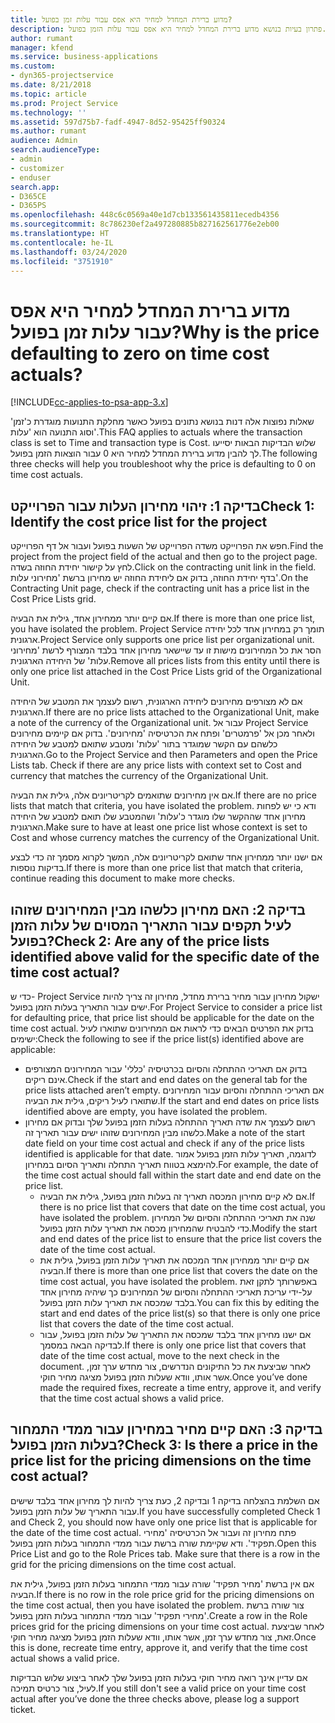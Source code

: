 ```yaml
---
title: מדוע ברירת המחדל למחיר היא אפס עבור עלות זמן בפועל?
description: פתרון בעיות בנושא מדוע ברירת המחדל למחיר היא אפס עבור עלות הזמן בפועל.
author: rumant
manager: kfend
ms.service: business-applications
ms.custom:
- dyn365-projectservice
ms.date: 8/21/2018
ms.topic: article
ms.prod: Project Service
ms.technology: ''
ms.assetid: 597d75b7-fadf-4947-8d52-95425ff90324
ms.author: rumant
audience: Admin
search.audienceType:
- admin
- customizer
- enduser
search.app:
- D365CE
- D365PS
ms.openlocfilehash: 448c6c0569a40e1d7cb133561435811ecedb4356
ms.sourcegitcommit: 8c786230ef2a497280885b827162561776e2eb00
ms.translationtype: HT
ms.contentlocale: he-IL
ms.lasthandoff: 03/24/2020
ms.locfileid: "3751910"
---
```

# <a name="why-is-the-price-defaulting-to-zero-on-time-cost-actuals"></a><span data-ttu-id="70c68-103">מדוע ברירת המחדל למחיר היא אפס עבור עלות זמן בפועל?</span><span class="sxs-lookup"><span data-stu-id="70c68-103">Why is the price defaulting to zero on time cost actuals?</span></span>

[!INCLUDE[cc-applies-to-psa-app-3.x](../includes/cc-applies-to-psa-app-3x.md)]

<span data-ttu-id="70c68-104">שאלות נפוצות אלה דנות בנושא נתונים בפועל כאשר מחלקת התנועות מוגדרת כ'זמן' וסוג התנועה הוא 'עלות'.</span><span class="sxs-lookup"><span data-stu-id="70c68-104">This FAQ applies to actuals where the transaction class is set to Time and transaction type is Cost.</span></span> <span data-ttu-id="70c68-105">שלוש הבדיקות הבאות יסייעו לך להבין מדוע ברירת המחדל למחיר היא 0 עבור הוצאות הזמן בפועל.</span><span class="sxs-lookup"><span data-stu-id="70c68-105">The following three checks will help you troubleshoot why the price is defaulting to 0 on time cost actuals.</span></span>
 
## <a name="check-1-identify-the-cost-price-list-for-the-project"></a><span data-ttu-id="70c68-106">בדיקה 1: זיהוי מחירון העלות עבור הפרוייקט</span><span class="sxs-lookup"><span data-stu-id="70c68-106">Check 1: Identify the cost price list for the project</span></span>

<span data-ttu-id="70c68-107">חפש את הפרוייקט משדה הפרוייקט של השעות בפועל ועבור אל דף הפרוייקט.</span><span class="sxs-lookup"><span data-stu-id="70c68-107">Find the project from the project field of the actual and then go to the project page.</span></span> <span data-ttu-id="70c68-108">לחץ על קישור יחידת החוזה בשדה.</span><span class="sxs-lookup"><span data-stu-id="70c68-108">Click on the contracting unit link in the field.</span></span> <span data-ttu-id="70c68-109">בדף יחידת החוזה, בדוק אם ליחידת החוזה יש מחירון ברשת 'מחירוני עלות'.</span><span class="sxs-lookup"><span data-stu-id="70c68-109">On the Contracting Unit page, check if the contracting unit has a price list in the Cost Price Lists grid.</span></span>

<span data-ttu-id="70c68-110">אם קיים יותר ממחירון אחד, גילית את הבעיה.</span><span class="sxs-lookup"><span data-stu-id="70c68-110">If there is more than one price list, you have isolated the problem.</span></span> <span data-ttu-id="70c68-111">Project Service תומך רק במחירון אחד לכל יחידה ארגונית.</span><span class="sxs-lookup"><span data-stu-id="70c68-111">Project Service only supports one price list per organizational unit.</span></span> <span data-ttu-id="70c68-112">הסר את כל המחירונים מישות זו עד שיישאר מחירון אחד בלבד המצורף לרשת 'מחירוני עלות' של היחידה הארגונית.</span><span class="sxs-lookup"><span data-stu-id="70c68-112">Remove all prices lists from this entity until there is only one price list attached in the Cost Price Lists grid of the Organizational Unit.</span></span>

<span data-ttu-id="70c68-113">אם לא מצורפים מחירונים ליחידה הארגונית, רשום לעצמך את המטבע של היחידה הארגונית.</span><span class="sxs-lookup"><span data-stu-id="70c68-113">If there are no price lists attached to the Organizational Unit, make a note of the currency of the Organizational unit.</span></span> <span data-ttu-id="70c68-114">עבור אל Project Service ולאחר מכן אל 'פרמטרים' ופתח את הכרטיסיה 'מחירונים'. בדוק אם קיימים מחירונים כלשהם עם הקשר שמוגדר בתור 'עלות' ומטבע שתואם למטבע של היחידה הארגונית.</span><span class="sxs-lookup"><span data-stu-id="70c68-114">Go to the Project Service and then Parameters and open the Price Lists tab. Check if there are any price lists with context set to Cost and currency that matches the currency of the Organizational Unit.</span></span>
 
<span data-ttu-id="70c68-115">אם אין מחירונים שתואמים לקריטריונים אלה, גילית את הבעיה.</span><span class="sxs-lookup"><span data-stu-id="70c68-115">If there are no price lists that match that criteria, you have isolated the problem.</span></span> <span data-ttu-id="70c68-116">ודא כי יש לפחות מחירון אחד שההקשר שלו מוגדר כ'עלות' ושהמטבע שלו תואם למטבע של היחידה הארגונית.</span><span class="sxs-lookup"><span data-stu-id="70c68-116">Make sure to have at least one price list whose context is set to Cost and whose currency matches the currency of the Organizational Unit.</span></span>

<span data-ttu-id="70c68-117">אם ישנו יותר ממחירון אחד שתואם לקריטריונים אלה, המשך לקרוא מסמך זה כדי לבצע בדיקות נוספות.</span><span class="sxs-lookup"><span data-stu-id="70c68-117">If there is more than one price list that match that criteria, continue reading this document to make more checks.</span></span>

## <a name="check-2-are-any-of-the-price-lists-identified-above-valid-for-the-specific-date-of-the-time-cost-actual"></a><span data-ttu-id="70c68-118">בדיקה 2: האם מחירון כלשהו מבין המחירונים שזוהו לעיל תקפים עבור התאריך המסוים של עלות הזמן בפועל?</span><span class="sxs-lookup"><span data-stu-id="70c68-118">Check 2: Are any of the price lists identified above valid for the specific date of the time cost actual?</span></span>

<span data-ttu-id="70c68-119">כדי ש- Project Service ישקול מחירון עבור מחיר ברירת מחדל, מחירון זה צריך להיות ישים עבור התאריך בעלות הזמן בפועל.</span><span class="sxs-lookup"><span data-stu-id="70c68-119">For Project Service to consider a price list for defaulting price, that price list should be applicable for the date on the time cost actual.</span></span> <span data-ttu-id="70c68-120">בדוק את הפרטים הבאים כדי לראות אם המחירונים שתוארו לעיל ישימים:</span><span class="sxs-lookup"><span data-stu-id="70c68-120">Check the following to see if the price list(s) identified above are applicable:</span></span>

- <span data-ttu-id="70c68-121">בדוק אם תאריכי ההתחלה והסיום בכרטיסיה 'כללי' עבור המחירונים המצורפים אינם ריקים.</span><span class="sxs-lookup"><span data-stu-id="70c68-121">Check if the start and end dates on the general tab for the price lists attached aren’t empty.</span></span> <span data-ttu-id="70c68-122">אם תאריכי ההתחלה והסיום עבור המחירונים שתוארו לעיל ריקים, גילית את הבעיה.</span><span class="sxs-lookup"><span data-stu-id="70c68-122">If the start and end dates on price lists identified above are empty, you have isolated the problem.</span></span> 
- <span data-ttu-id="70c68-123">רשום לעצמך את שדה תאריך ההתחלה בעלות הזמן בפועל שלך ובדוק אם מחירון כלשהו מבין המחירונים שזוהו ישים עבור תאריך זה.</span><span class="sxs-lookup"><span data-stu-id="70c68-123">Make a note of the start date field on your time cost actual and check if any of the price lists identified is applicable for that date.</span></span> <span data-ttu-id="70c68-124">לדוגמה, תאריך עלות הזמן בפועל אמור להימצא בטווח תאריך התחלה ותאריך הסיום במחירון.</span><span class="sxs-lookup"><span data-stu-id="70c68-124">For example, the date of the time cost actual should fall within the start date and end date on the price list.</span></span> 
    - <span data-ttu-id="70c68-125">אם לא קיים מחירון המכסה תאריך זה בעלות הזמן בפועל, גילית את הבעיה.</span><span class="sxs-lookup"><span data-stu-id="70c68-125">If there is no price list that covers that date on the time cost actual, you have isolated the problem.</span></span> <span data-ttu-id="70c68-126">שנה את תאריכי ההתחלה והסיום של המחירון כדי להבטיח שהמחירון מכסה את תאריך עלות הזמן בפועל.</span><span class="sxs-lookup"><span data-stu-id="70c68-126">Modify the start and end dates of the price list to ensure that the price list covers the date of the time cost actual.</span></span> 
    - <span data-ttu-id="70c68-127">אם קיים יותר ממחירון אחד המכסה את תאריך עלות הזמן בפועל, גילית את הבעיה.</span><span class="sxs-lookup"><span data-stu-id="70c68-127">If there is more than one price list that covers the date on the time cost actual, you have isolated the problem.</span></span> <span data-ttu-id="70c68-128">באפשרותך לתקן זאת על-ידי עריכת תאריכי ההתחלה והסיום של המחירונים כך שיהיה מחירון אחד בלבד שמכסה את תאריך עלות הזמן בפועל.</span><span class="sxs-lookup"><span data-stu-id="70c68-128">You can fix this by editing the start and end dates of the price list(s) so that there is only one price list that covers the date of the time cost actual.</span></span> 
    - <span data-ttu-id="70c68-129">אם ישנו מחירון אחד בלבד שמכסה את התאריך של עלות הזמן בפועל, עבור לבדיקה הבאה במסמך.</span><span class="sxs-lookup"><span data-stu-id="70c68-129">If there is only one price list that covers that date of the time cost actual, move to the next check in the document.</span></span>
<span data-ttu-id="70c68-130">לאחר שביצעת את כל התיקונים הנדרשים, צור מחדש ערך זמן, אשר אותו, וודא שעלות הזמן בפועל מציגה מחיר חוקי.</span><span class="sxs-lookup"><span data-stu-id="70c68-130">Once you’ve done made the required fixes, recreate a time entry, approve it, and verify that the time cost actual shows a valid price.</span></span>

## <a name="check-3-is-there-a-price-in-the-price-list-for-the-pricing-dimensions-on-the-time-cost-actual"></a><span data-ttu-id="70c68-131">בדיקה 3: האם קיים מחיר במחירון עבור ממדי התמחור בעלות הזמן בפועל?</span><span class="sxs-lookup"><span data-stu-id="70c68-131">Check 3: Is there a price in the price list for the pricing dimensions on the time cost actual?</span></span>

<span data-ttu-id="70c68-132">אם השלמת בהצלחה בדיקה 1 ובדיקה 2, כעת צריך להיות לך מחירון אחד בלבד שישים עבור התאריך של עלות הזמן בפועל.</span><span class="sxs-lookup"><span data-stu-id="70c68-132">If you have successfully completed Check 1 and Check 2, you should now have only one price list that is applicable for the date of the time cost actual.</span></span> <span data-ttu-id="70c68-133">פתח מחירון זה ועבור אל הכרטיסיה 'מחירי תפקיד'. ודא שקיימת שורה ברשת עבור ממדי התמחור בעלות הזמן בפועל.</span><span class="sxs-lookup"><span data-stu-id="70c68-133">Open this Price List and go to the Role Prices tab. Make sure that there is a row in the grid for the pricing dimensions on the time cost actual.</span></span>

<span data-ttu-id="70c68-134">אם אין ברשת 'מחיר תפקיד' שורה עבור ממדי התמחור בעלות הזמן בפועל, גילית את הבעיה.</span><span class="sxs-lookup"><span data-stu-id="70c68-134">If there is no row in the role price grid for the pricing dimensions on the time cost actual, then you have isolated the problem.</span></span> <span data-ttu-id="70c68-135">צור שורה ברשת 'מחירי תפקיד' עבור ממדי התמחור בעלות הזמן בפועל.</span><span class="sxs-lookup"><span data-stu-id="70c68-135">Create a row in the Role prices grid for the pricing dimensions on your time cost actual.</span></span> <span data-ttu-id="70c68-136">לאחר שביצעת זאת, צור מחדש ערך זמן, אשר אותו, וודא שעלות הזמן בפועל מציגה מחיר חוקי.</span><span class="sxs-lookup"><span data-stu-id="70c68-136">Once this is done, recreate time entry, approve it, and verify that the time cost actual shows a valid price.</span></span>
 
<span data-ttu-id="70c68-137">אם עדיין אינך רואה מחיר חוקי בעלות הזמן בפועל שלך לאחר ביצוע שלוש הבדיקות לעיל, צור כרטיס תמיכה.</span><span class="sxs-lookup"><span data-stu-id="70c68-137">If you still don't see a valid price on your time cost actual after you’ve done the three checks above, please log a support ticket.</span></span>



